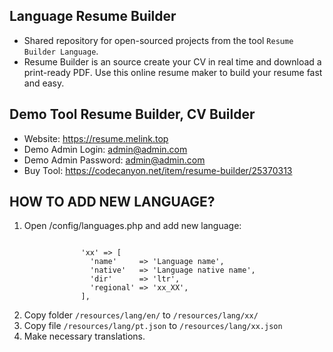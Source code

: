 ## Language Resume Builder

- Shared repository for open-sourced projects from the tool `Resume Builder Language`.
- Resume Builder is an source create your CV in real time and download a print-ready PDF. Use this online resume maker to build your resume fast and easy.

## Demo Tool Resume Builder, CV Builder

- Website: https://resume.melink.top
- Demo Admin Login: admin@admin.com
- Demo Admin Password: admin@admin.com
- Buy Tool: https://codecanyon.net/item/resume-builder/25370313


## HOW TO ADD NEW LANGUAGE?

1. Open /config/languages.php and add new language:

```

                'xx' => [
                  'name'     => 'Language name',
                  'native'   => 'Language native name',
                  'dir'      => 'ltr',
                  'regional' => 'xx_XX',
                ],
```
            
2. Copy folder `/resources/lang/en/` to `/resources/lang/xx/`
3. Copy file `/resources/lang/pt.json` to `/resources/lang/xx.json`
4. Make necessary translations.
